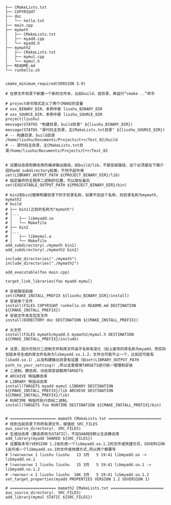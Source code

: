     ├── CMakeLists.txt
    ├── COPYRIGHT
    ├── doc
    │   └── hello.txt
    ├── main.cpp
    ├── mymath
    │   ├── CMakeLists.txt
    │   ├── myadd.cpp
    │   └── myadd.h
    ├── mymath2
    │   ├── CMakeLists.txt
    │   ├── mymul.cpp
    │   └── mymul.h
    ├── README.md
    └── runhello.sh

    
    cmake_minimum_required(VERSION 3.9)

    # 在原文件目录下新建一个新的文件夹，比如build，进目录，再运行“cmake ..”命令

    # project命令隐式定义了两个CMAKE的变量
    # xxx_BINARY_DIR，本例中是 liushu_BINARY_DIR
    # xxx_SOURCE_DIR，本例中是 liushu_SOURCE_DIR
    project(liushu)
    message(STATUS "构建目录，build目录" ${liushu_BINARY_DIR})
    message(STATUS "源代码主目录，主CMakeLists.txt目录" ${liushu_SOURCE_DIR})
    # -- 构建目录，build目录               /home/liushu/Documents/Projects/C++/Test_02/build
    # -- 源代码主目录，主CMakeLists.txt目录/home/liushu/Documents/Projects/C++/Test_02


    # 设置动态库和静态库的编译输出路径，如build/lib，不是安装路径，这个必须是在下面介绍的add_subdirectory前面，不然不起作用
    set(LIBRARY_OUTPUT_PATH ${PROJECT_BINARY_DIR}/lib)
    # 指定最终的主程序⼆进制的位置，可以放在最后
    set(EXECUTABLE_OUTPUT_PATH ${PROJECT_BINARY_DIR}/bin) 

    # bin1和bin2替换构建目录下的子目录名称，如果不加这个名称，则目录名称为mymath, mymath2
    # build
    # ├── bin1(之前的名称为"mymath")
    # │...
    # │   ├── libmyadd.so
    # │   └── Makefile
    # ├── bin2
    # │...
    # │   ├── libmymul.a
    # │   └── Makefile
    add_subdirectory(./mymath bin1)
    add_subdirectory(./mymath2 bin2)

    include_directories("./mymath")
    include_directories("./mymath2")

    add_executable(foo main.cpp)

    target_link_libraries(foo myadd mymul)

    # 安装路径前缀
    set(CMAKE_INSTALL_PREFIX ${liushu_BINARY_DIR}/install)
    # 安装单个文件
    install(FILES COPYRIGHT runhello.sh README.md DESTINATION ${CMAKE_INSTALL_PREFIX})
    # 安装文件夹及包含文件
    install(DIRECTORY doc DESTINATION ${CMAKE_INSTALL_PREFIX})

    # 头文件
    install(FILES mymath/myadd.h mymath2/mymul.h DESTINATION ${CMAKE_INSTALL_PREFIX}/include)

    # 注意，因为可执行二进制文件和库文件由于名称有变化（如上面写的库名称为myadd，而实际加版本号生成的库文件名称为libmyadd.so.1.2，文件也可能不止一个，比如还可能有libadd.so.1）,以及构建输出目录有设置（如set(LIBRARY_OUTPUT_PATH path_to_your_setting)）,所以这里使用TARGETS进行统一管理和安装
    # ⼆进制，静态库，动态库安装都⽤TARGETS
    # ARCHIVE 特指静态库
    # LIBRARY 特指动态库
    install(TARGETS myadd mymul LIBRARY DESTINATION ${CMAKE_INSTALL_PREFIX}/lib ARCHIVE DESTINATION ${CMAKE_INSTALL_PREFIX}/lib)
    # RUNTIME 特指可执⾏⽬标⼆进制。
    install(TARGETS foo RUNTIME DESTINATION ${CMAKE_INSTALL_PREFIX}/bin)


    # ==================== mamath CMakeLists.txt =======================
    # 找到当前目录下的所有源文件，赋值给 SRC_FILES
    aux_source_directory(. SRC_FILES)
    # 生成动态库（静态库改为STATIC），不加SHARED默认生态静态库
    add_library(myadd SHARED ${SRC_FILES})
    # 设置版本号(VERSION 1.2会形成一个libmyadd.so.1.2的文件或快捷方式，SOVERSION 1会开成一个libmyadd.so.1的文件或快捷方式,所以两个都要写
    # lrwxrwxrwx 1 liushu liushu   13 3月   5 19:41 libmyadd.so -> libmyadd.so.1
    # lrwxrwxrwx 1 liushu liushu   15 3月   5 19:41 libmyadd.so.1 -> libmyadd.so.1.2
    # -rwxrwxr-x 1 liushu liushu  16K 3月   5 19:41 libmyadd.so.1.2
    set_target_properties(myadd PROPERTIES VERSION 1.2 SOVERSION 1)

    # ==================== mamath2 CMakeLists.txt =======================
    aux_source_directory(. SRC_FILES)
    add_library(mymul STATIC ${SRC_FILES})
